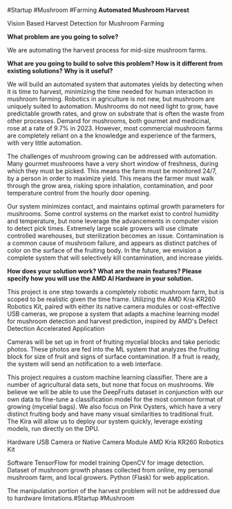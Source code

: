 #Startup #Mushroom #Farming
**Automated Mushroom Harvest**

Vision Based Harvest Detection for Mushroom Farming

**What problem are you going to solve?**

We are automating the harvest process for mid-size mushroom farms. 
  

**What are you going to build to solve this problem? How is it different from existing solutions? Why is it useful?** 

We will build an automated system that automates yields by detecting when it is time to harvest, minimizing the time needed for human interaction in mushroom farming. Robotics in agriculture is not new, but mushroom are uniquely suited to automation. Mushrooms do not need light to grow, have predictable growth rates, and grow on substrate that is often the waste from other processes. Demand for mushrooms, both gourmet and medicinal, rose at a rate of 9.7% in 2023. However, most commercial mushroom farms are completely reliant on a the knowledge and experience of the farmers, with very little automation. 

The challenges of mushroom growing can be addressed with automation. Many gourmet mushrooms have a very short window of freshness, during which they must be picked. This means the farm must be monitored 24/7, by a person in order to maximize yield. This means the farmer must walk through the grow area, risking spore inhalation, contamination, and poor temperature control from the hourly door opening. 

Our system minimizes contact, and maintains optimal growth parameters for mushrooms. Some control systems on the market exist to control humidity and temperature, but none leverage the advancements in computer vision to detect pick times. Extremely large scale growers will use climate controlled warehouses, but sterilization becomes an issue. Contamination is a common cause of mushroom failure, and appears as distinct patches of color on the surface of the fruiting body. In the future, we envision a complete system that will selectively kill contamination, and increase yields. 



**How does your solution work? What are the main features? Please specify how you will use the AMD AI Hardware in your solution.**

This project is one step towards a completely robotic mushroom farm, but is scoped to be realistic given the time frame. Utilizing the AMD Kria KR260 Robotics Kit, paired with either its native camera modules or cost-effective USB cameras, we propose a system that adapts a machine learning model for mushroom detection and harvest prediction, inspired by AMD's Defect Detection Accelerated Application

Cameras will be set up in front of fruiting mycelial blocks and take periodic photos. These photos are fed into the ML system that analyzes the fruiting block for size of fruit and signs of surface contamination. If a fruit is ready, the system will send an notification to a web interface.

This project requires a custom machine learning classifier. There are a number of agricultural data sets, but none that focus on mushrooms. We believe we will be able to use the DeepFruits dataset in conjunction with our own data to fine-tune a classification model for the most common format of growing (mycelial bags). We also focus on Pink Oysters, which have a very distinct fruiting body and have many visual similarities to traditional fruit. The Kira will allow us to deploy our system quickly, leverage existing models, run directly on the DPU. 


Hardware
USB Camera or Native Camera Module
AMD Kria KR260 Robotics Kit

Software
TensorFlow for model training
OpenCV for image detection. 
Dataset of mushroom growth phases collected from online, my personal mushroom farm, and local growers. 
Python (Flask) for web application. 




  

The manipulation portion of the harvest problem will not be addressed due to hardware limitations.#Startup #Mushroom